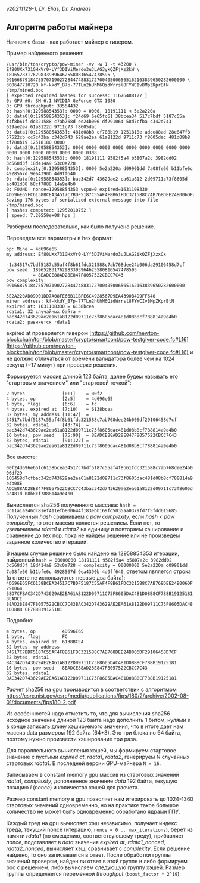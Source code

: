 *v20211126-1, Dr. Elias, Dr. Andreas*

## Алгоритм работы майнера

Начнем с базы - как работает майнер с гивером.

Пример найденного решения:

```
/usr/bin/ton/crypto/pow-miner -vv -w 1 -t 43200 \
Ef80UXx731GHxVr0-LYf3DIViMerdo3uJLAG3ykQZFjXz2kW \
189652831762983393964625580816547478595 \
9916687918475570719027284474883172700405006565162163839650282600000 \
300647710720 kf-kkdY_B7p-77TLn2hUhM6QidWrrsl8FYWCIvBMpZKprBtN /tmp/mined.boc
[ expected required hashes for success: 11676488177 ]
0: GPU #0: SM 6.1 NVIDIA GeForce GTX 1080
0: GPU throughput: 33554432
0: hash[0:12958854353]: 0000 = 0000, 18191111 < 5e2a220a
0: data0[0:12958854353]: f24d69 6e65fc61 38bcea34 517c7bdf 5187c55a f4f8b61f dc321588 c7ab768d ee24b006 df291064 58d7cfba c342d743 629ae2ea 61a8122d 9711c73 f8605dac
0: data1[0:12958854353]: 481d08b8 cf788b19 1251818e adce88ad 28e847f8 57522cb cc7c43ba c342d743 629ae2ea 61a8122d 9711c73 f8605dac 481d08b8 cf788b19 12518180 0000
0: data2[0:12958854353]: 0000 0000 0000 0000 0000 0000 0000 0000 0000 0000 0000 0000 0000 0000 0000 03d8
0: hash[0:12958854353]: 0000 18191111 9582f5a4 b5807a2c 3982dd02 3d568d3f 18d414a9 53c0a728
0: complexity[0:12958854353]: 0000 5e2a220a d09901dd 7a08fe66 b11bfe6c 4928567d 9ea4390b 4d9ff640
0: rdata[0:12958854353]: bac342d7 43629ae2 ea61a812 2d09711c73f8605d ac481d08 b8cf7888 14a9e4b0
0: FOUND! nonce=12958854353 vcpu=0 expired=1631108330
4D696E65FC6138BCEA34517C7BDF5187C55AF4F8B61FDC321588C7AB768DEE24B006DF29106458D7CFBAC342D743629AE2EA61A8122D09711C73F8605DAC481D08B8CF788B191251818EADCE88AD28E847F8057522CBCC7C43BAC342D743629AE2EA61A8122D09711C73F8605DAC481D08B8CF788B19125181
Saving 176 bytes of serialized external message into file /tmp/mined.boc
[ hashes computed: 12952010752 ]
[ speed: 7.20559e+08 hps ]
```

Разберем последовательно, как было получено решение. 

Переведем все параметры в hex формат:

```
op: Mine = 4d696e65
my address: Ef80UXx731GHxVr0-LYf3DIViMerdo3uJLAG2ikQZFjXzxCx 
            -1:34517c7bdf5187c55af4f8b61fdc321588c7ab768dee24b006da29106458d7cf
pow seed: 189652831762983393964625580816547478595 
          = 8EADCE88AD28E847F8057522CBCC7C43
pow complexity: 9916687918475570719027284474883172700405006565162163839650282600000 
                = 5E2A220AD09901DD7A08FE66B11BFE6C4928567D9EA4390B4D9FF640
miner address: kf-kkdY_B7p-77TLn2hUhM6QidWrrsl8FYWCIvBMpZKprBtN
expired at: 1631108330 = 6138bcea
rdata1: 32 случайных байта = bac342d743629ae2ea61a8122d09711c73f8605dac481d08b8cf788814a9e4b0
rdata2: равняется rdata1
```

expired at проверяется гивером [https://github.com/newton-blockchain/ton/blob/master/crypto/smartcont/pow-testgiver-code.fc#L16](https://github.com/newton-blockchain/ton/blob/master/crypto/smartcont/pow-testgiver-code.fc#L16) и не должно отличаться от времени валидатора более чем на 1024 секунд (~17 минут) при проверке решения.

Формируется массив длиной 123 байта, далее будем называть его "стартовым значением" или "стартовой точкой":

```
2 bytes              [0:1]    = 00f2
4 bytes, op          [2:5]    = 4d696e65
1 byte, flags        [6:6]    = fc
4 bytes, expired at  [7:10]   = 6138bcea
32 bytes, my address [11:42]  = 34517c7bdf5187c55af4f8b61fdc321588c7ab768dee24b006df29106458d7cf
32 bytes, rdata1     [43:74]  = bac342d743629ae2ea61a8122d09711c73f8605dac481d08b8cf788814a9e4b0
16 bytes, pow seed   [75:90]  = 8EADCE88AD28E847F8057522CBCC7C43
32 bytes, rdata1     [91:122] = bac342d743629ae2ea61a8122d09711c73f8605dac481d08b8cf788814a9e4b0
```

Все вместе:

`00f24d696e65fc6138bcea34517c7bdf5187c55af4f8b61fdc321588c7ab768dee24b006df29
106458d7cfbac342d743629ae2ea61a8122d09711c73f8605dac481d08b8cf788814a9e4b08E
ADCE88AD28E847F8057522CBCC7C43bac342d743629ae2ea61a8122d09711c73f8605dac481d
08b8cf788814a9e4b0`

Вычисляется sha256 полученного массива: `hash = 3c11a1a246dc81ef411efb800644f183ebb169fd5035aa0379fd7f5fdd615685`
Полученный *hash* сравниваем с *pow complexity*, если *hash < pow complexity*, то этот массив является решением. 
Если нет, то увеличиваем *rdata1* и *rdata2* на единицу и повторяем хэширование и сравнение до тех пор, пока не найдем решение или не произведем заданное количество итераций.

В нашем случае решение было найдено на 12958854353 итерации, найденный `hash = 00000000 18191111 9582f5a4 b5807a2c 3982dd02 3d568d3f 18d414a9 53c0a728 < complexity = 00000000 5e2a220a d09901dd 7a08fe66 b11bfe6c 4928567d 9ea4390b 4d9ff640`, ответом является строка (в ответе не используются первые два байта): `4D696E65FC6138BCEA34517C7BDF5187C55AF4F8B61FDC321588C7AB768DEE24B006DF291064
58D7CFBAC342D743629AE2EA61A8122D09711C73F8605DAC481D08B8CF788B191251818EADCE
88AD28E847F8057522CBCC7C43BAC342D743629AE2EA61A8122D09711C73F8605DAC481D08B8
CF788B19125181`

Подробно:

```
4 bytes, op          4D696E65
1 byte, flags        FC
4 bytes, expired at  6138BCEA
32 bytes, my address 34517C7BDF5187C55AF4F8B61FDC321588C7AB768DEE24B006DF29106458D7CF
32 bytes, rdata1     BAC342D743629AE2EA61A8122D09711C73F8605DAC481D08B8CF788B19125181
16 bytes, pow seed   8EADCE88AD28E847F8057522CBCC7C43
32 bytes, rdata1     BAC342D743629AE2EA61A8122D09711C73F8605DAC481D08B8CF788B19125181
```

Расчет sha256 на gpu производится в соответствии с алгоритмом https://csrc.nist.gov/csrc/media/publications/fips/180/2/archive/2002-08-01/documents/fips180-2.pdf

Из особенностей надо отметить то, что для вычисления sha256 исходное значение длиной 123 байта надо дополнить 1 битом, нулями и в конце записать длину хэшируемого значения, что в итоге дает нам массив data размером 192 байта (64*3). Это три блока по 64 байта, поэтому нужно произвести хэширование три раза.

Для параллельного вычисления хэшей, мы формируем стартовое значение с пустыми *expired at*, *rdata1*, *rdata2*, генерируем N случайных стартовых *rdata1*. В последней версии GPU-майнера `N = 16`.

Записываем в constant memory gpu массив из стартовых значений *rdata1*, *complexity*, дополненное значение *data* 192 байта, текущую позицию *i* (*nonce*) и количество хэшей для расчета.

Размер constant memory в gpu позволяет нам итерировать до 1024-1360 стартовых значений одновременно, но на практике такое большое количество не может быть одновременно обработано ядрами ГПУ.

Каждый тред на gpu вычисляет хэш независимо, получает индекс треда, текущий nonce (итерацию, `nonce = 0 .. max_iterations`), берет из памяти *rdata1* (по смещению, соответствующему треду), прибавляет *nonce*, подставляет в *data* значения *expired at*, *rdata1_nonced*, *rdata2_nonced*, вычисляет хэш, сравнивает с *complexity*. Если решение найдено, то оно записывается в ответ. После обработки группы значений проверям, найден ли ответ в этой группе и либо формируем boc с решением, либо вычисляем следующую группу хэшей. Размер группы определяется переменной *throughput* (`boost_factor * 2^19`).
